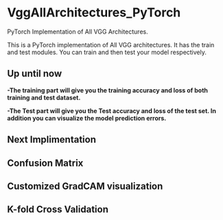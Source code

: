 # VggAllArchitectures_PyTorch
PyTorch Implementation of All VGG Architectures. 

This is a PyTorch implementation of All VGG architectures. 
It has the train and test modules. You can train and then test your model respectively.

Up until now
-
<B>-The training part will give you the training accuracy and loss of both training and test dataset.</B>

<B>-The Test part will give you the Test accuracy and loss of the test set. In addition you can visualize the model prediction errors.</B>

Next Implimentation
-
Confusion Matrix
-
Customized GradCAM visualization
-
K-fold Cross Validation
-
